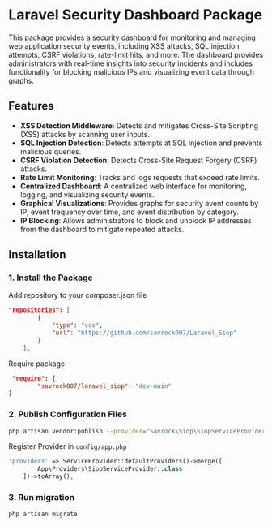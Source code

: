 # Laravel Security Dashboard Package

This package provides a security dashboard for monitoring and managing web application security events, including XSS attacks, SQL injection attempts, CSRF violations, rate-limit hits, and more. The dashboard provides administrators with real-time insights into security incidents and includes functionality for blocking malicious IPs and visualizing event data through graphs.

## Features

- **XSS Detection Middleware**: Detects and mitigates Cross-Site Scripting (XSS) attacks by scanning user inputs.
- **SQL Injection Detection**: Detects attempts at SQL injection and prevents malicious queries.
- **CSRF Violation Detection**: Detects Cross-Site Request Forgery (CSRF) attacks.
- **Rate Limit Monitoring**: Tracks and logs requests that exceed rate limits.
- **Centralized Dashboard**: A centralized web interface for monitoring, logging, and visualizing security events.
- **Graphical Visualizations**: Provides graphs for security event counts by IP, event frequency over time, and event distribution by category.
- **IP Blocking**: Allows administrators to block and unblock IP addresses from the dashboard to mitigate repeated attacks.
  
## Installation

### 1. Install the Package

Add repository to your composer.json file
```json
"repositories": [
        {
            "type": "vcs",
            "url": "https://github.com/savrock007/Laravel_Siop"
        }
    ],
```
Require package
```json
 "require": {
        "savrock007/laravel_siop": "dev-main"
}
```

### 2. Publish Configuration Files
```bash
php artisan vendor:publish --provider="Savrock\Siop\SiopServiceProvider"
```
Register Provider in ```config/app.php```
```php
'providers' => ServiceProvider::defaultProviders()->merge([
        App\Providers\SiopServiceProvider::class
    ])->toArray(),
```

### 3. Run migration
```bash
php artisan migrate
```
